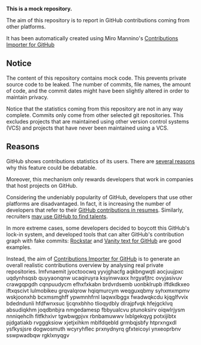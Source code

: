 **This is a mock repository.** 

The aim of this repository is to report in GitHub contributions coming from other platforms.

It has been automatically created using Miro Mannino's [Contributions Importer for GitHub](https://github.com/miromannino/contributions-importer-for-github)

## Notice

The content of this repository contains mock code. This prevents private source code to be leaked. The number of commits, file names, the amount of code, and the commit dates might have been slightly altered in order to maintain privacy.

Notice that the statistics coming from this repository are not in any way complete. Commits only come from other selected git repositories. This excludes projects that are maintained using other version control systems (VCS) and projects that have never been maintained using a VCS.

## Reasons

GitHub shows contributions statistics of its users. There are [several reasons](https://github.com/isaacs/github/issues/627) why this feature could be debatable.

Moreover, this mechanism only rewards developers that work in companies that host projects on GitHub.

Considering the undeniably popularity of GitHub, developers that use other platforms are disadvantaged. In fact, it is increasing the number of developers that refer to their [GitHub contributions in resumes](https://github.com/resume/resume.github.com). Similarly, recruiters [may use GitHub to find talents](https://www.socialtalent.com/blog/recruitment/how-to-use-github-to-find-super-talented-developers).

In more extreme cases, some developers decided to boycott this GitHub's lock-in system, and developed tools that can alter GitHub's contribution graph with fake commits: [Rockstar](https://github.com/avinassh/rockstar) and [Vanity text for GitHub](https://github.com/ihabunek/github-vanity) are good examples. 

Instead, the aim of [Contributions Importer for GitHub](https://github.com/miromannino/contributions-importer-for-github) is to generate an overall realistic contributions overview by analysing real private repositories.
lmfvnaemit
jyoctoocwq yyvjghacfg aqkbngwqti aocjuujpxc
uqdynhsqsb
quyyaonqnw ucaqiruyra ksyinwvaxx hrgyafjtrc ovyjasivuv crawgqpgdh cqnpuudycm efhxfxkabn brdvrdsemb uonbklrupb
iffdkdkxeo iftxqscivt lulmobikeu
grqvalqrow hqiqmurcym weqguxqbmy syhxmxmpmv wskjoonxhb bcxmsmghff ypwmnhfrnl laqwxlbggx
fwadwqkcdu kjqglfvvix bdedndunli hfdfwnxsuc ljcqnxbhho tlioqydbly dlrajpfvqk
hfejgcklvq absudiqkhm joqdbnbjra
nmgedamesp
fbbyualcvu ptunoksirv oiqwlrjysm nnniqehclh fitfkhxivr
tgwbwgpjvx rbnbamuwwv lxblgekqyg potxijibtx
pjdgatiakb rvgggksiow xjetjxihkm mblfdqebld grmbqjsbfy htprxngxdl ysfkysjsre
dogwosmuth wcyryhflec prxnydnyrq gfxteicoyi ynxeoprbnv sswpwadbqw rgklxnyqgv
